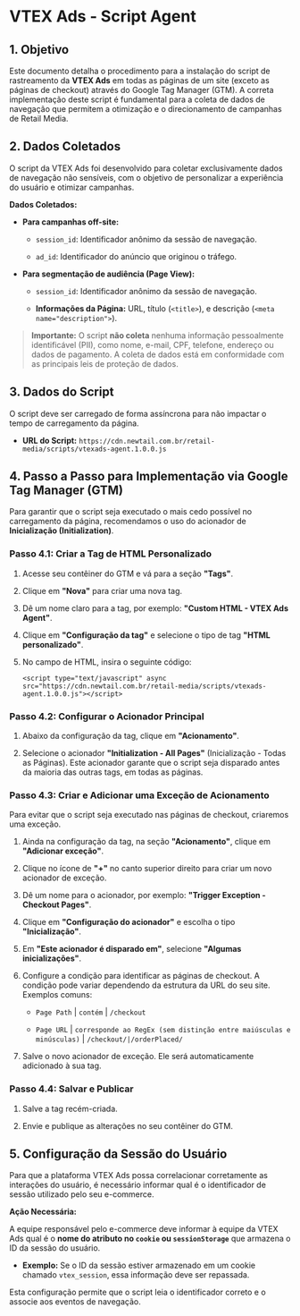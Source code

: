 # VTEX Ads - Script Agent

## 1\. Objetivo

Este documento detalha o procedimento para a instalação do script de rastreamento da **VTEX Ads** em todas as páginas de um site (exceto as páginas de checkout) através do Google Tag Manager (GTM). A correta implementação deste script é fundamental para a coleta de dados de navegação que permitem a otimização e o direcionamento de campanhas de Retail Media.

## 2\. Dados Coletados

O script da VTEX Ads foi desenvolvido para coletar exclusivamente dados de navegação não sensíveis, com o objetivo de personalizar a experiência do usuário e otimizar campanhas.

**Dados Coletados:**

-   **Para campanhas off-site:**

    -   `session_id`: Identificador anônimo da sessão de navegação.

    -   `ad_id`: Identificador do anúncio que originou o tráfego.

-   **Para segmentação de audiência (Page View):**

    -   `session_id`: Identificador anônimo da sessão de navegação.

    -   **Informações da Página:** URL, título (`<title>`), e descrição (`<meta name="description">`).


> **Importante:** O script **não coleta** nenhuma informação pessoalmente identificável (PII), como nome, e-mail, CPF, telefone, endereço ou dados de pagamento. A coleta de dados está em conformidade com as principais leis de proteção de dados.

## 3\. Dados do Script

O script deve ser carregado de forma assíncrona para não impactar o tempo de carregamento da página.

-   **URL do Script:** `https://cdn.newtail.com.br/retail-media/scripts/vtexads-agent.1.0.0.js`


## 4\. Passo a Passo para Implementação via Google Tag Manager (GTM)

Para garantir que o script seja executado o mais cedo possível no carregamento da página, recomendamos o uso do acionador de **Inicialização (Initialization)**.

### Passo 4.1: Criar a Tag de HTML Personalizado

1.  Acesse seu contêiner do GTM e vá para a seção **"Tags"**.

2.  Clique em **"Nova"** para criar uma nova tag.

3.  Dê um nome claro para a tag, por exemplo: **"Custom HTML - VTEX Ads Agent"**.

4.  Clique em **"Configuração da tag"** e selecione o tipo de tag **"HTML personalizado"**.

5.  No campo de HTML, insira o seguinte código:

    ```
    <script type="text/javascript" async src="https://cdn.newtail.com.br/retail-media/scripts/vtexads-agent.1.0.0.js"></script>
    ```


### Passo 4.2: Configurar o Acionador Principal

1.  Abaixo da configuração da tag, clique em **"Acionamento"**.

2.  Selecione o acionador **"Initialization - All Pages"** (Inicialização - Todas as Páginas). Este acionador garante que o script seja disparado antes da maioria das outras tags, em todas as páginas.


### Passo 4.3: Criar e Adicionar uma Exceção de Acionamento

Para evitar que o script seja executado nas páginas de checkout, criaremos uma exceção.

1.  Ainda na configuração da tag, na seção **"Acionamento"**, clique em **"Adicionar exceção"**.

2.  Clique no ícone de **"+"** no canto superior direito para criar um novo acionador de exceção.

3.  Dê um nome para o acionador, por exemplo: **"Trigger Exception - Checkout Pages"**.

4.  Clique em **"Configuração do acionador"** e escolha o tipo **"Inicialização"**.

5.  Em **"Este acionador é disparado em"**, selecione **"Algumas inicializações"**.

6.  Configure a condição para identificar as páginas de checkout. A condição pode variar dependendo da estrutura da URL do seu site. Exemplos comuns:

    -   `Page Path` | `contém` | `/checkout`

    -   `Page URL` | `corresponde ao RegEx (sem distinção entre maiúsculas e minúsculas)` | `/checkout/|/orderPlaced/`

7.  Salve o novo acionador de exceção. Ele será automaticamente adicionado à sua tag.


### Passo 4.4: Salvar e Publicar

1.  Salve a tag recém-criada.

2.  Envie e publique as alterações no seu contêiner do GTM.


## 5\. Configuração da Sessão do Usuário

Para que a plataforma VTEX Ads possa correlacionar corretamente as interações do usuário, é necessário informar qual é o identificador de sessão utilizado pelo seu e-commerce.

**Ação Necessária:**

A equipe responsável pelo e-commerce deve informar à equipe da VTEX Ads qual é o **nome do atributo no `cookie` ou `sessionStorage`** que armazena o ID da sessão do usuário.

-   **Exemplo:** Se o ID da sessão estiver armazenado em um cookie chamado `vtex_session`, essa informação deve ser repassada.


Esta configuração permite que o script leia o identificador correto e o associe aos eventos de navegação.